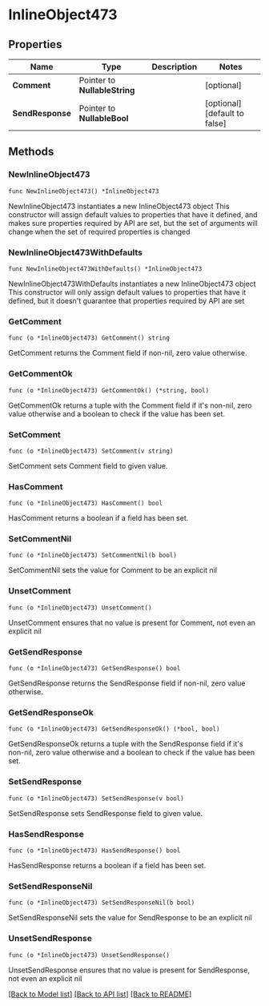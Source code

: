 # InlineObject473

## Properties

Name | Type | Description | Notes
------------ | ------------- | ------------- | -------------
**Comment** | Pointer to **NullableString** |  | [optional] 
**SendResponse** | Pointer to **NullableBool** |  | [optional] [default to false]

## Methods

### NewInlineObject473

`func NewInlineObject473() *InlineObject473`

NewInlineObject473 instantiates a new InlineObject473 object
This constructor will assign default values to properties that have it defined,
and makes sure properties required by API are set, but the set of arguments
will change when the set of required properties is changed

### NewInlineObject473WithDefaults

`func NewInlineObject473WithDefaults() *InlineObject473`

NewInlineObject473WithDefaults instantiates a new InlineObject473 object
This constructor will only assign default values to properties that have it defined,
but it doesn't guarantee that properties required by API are set

### GetComment

`func (o *InlineObject473) GetComment() string`

GetComment returns the Comment field if non-nil, zero value otherwise.

### GetCommentOk

`func (o *InlineObject473) GetCommentOk() (*string, bool)`

GetCommentOk returns a tuple with the Comment field if it's non-nil, zero value otherwise
and a boolean to check if the value has been set.

### SetComment

`func (o *InlineObject473) SetComment(v string)`

SetComment sets Comment field to given value.

### HasComment

`func (o *InlineObject473) HasComment() bool`

HasComment returns a boolean if a field has been set.

### SetCommentNil

`func (o *InlineObject473) SetCommentNil(b bool)`

 SetCommentNil sets the value for Comment to be an explicit nil

### UnsetComment
`func (o *InlineObject473) UnsetComment()`

UnsetComment ensures that no value is present for Comment, not even an explicit nil
### GetSendResponse

`func (o *InlineObject473) GetSendResponse() bool`

GetSendResponse returns the SendResponse field if non-nil, zero value otherwise.

### GetSendResponseOk

`func (o *InlineObject473) GetSendResponseOk() (*bool, bool)`

GetSendResponseOk returns a tuple with the SendResponse field if it's non-nil, zero value otherwise
and a boolean to check if the value has been set.

### SetSendResponse

`func (o *InlineObject473) SetSendResponse(v bool)`

SetSendResponse sets SendResponse field to given value.

### HasSendResponse

`func (o *InlineObject473) HasSendResponse() bool`

HasSendResponse returns a boolean if a field has been set.

### SetSendResponseNil

`func (o *InlineObject473) SetSendResponseNil(b bool)`

 SetSendResponseNil sets the value for SendResponse to be an explicit nil

### UnsetSendResponse
`func (o *InlineObject473) UnsetSendResponse()`

UnsetSendResponse ensures that no value is present for SendResponse, not even an explicit nil

[[Back to Model list]](../README.md#documentation-for-models) [[Back to API list]](../README.md#documentation-for-api-endpoints) [[Back to README]](../README.md)



